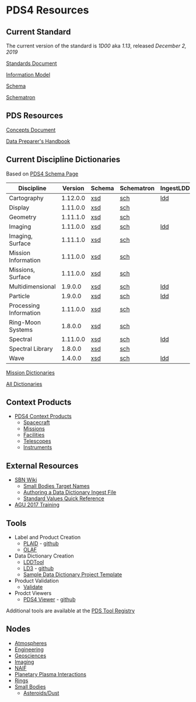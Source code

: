 # PDS4 Resources

## Current Standard

The current version of the standard is _1D00_ aka _1.13_,  released _December 2, 2019_

[Standards Document](https://pds.nasa.gov/datastandards/documents/sr/current)

[Information Model](https://pds.nasa.gov/datastandards/documents/im/current)

[Schema](https://pds.nasa.gov/datastandards/schema/released/pds/v1/PDS4_PDS_1D00.xsd)

[Schematron](https://pds.nasa.gov/datastandards/schema/released/pds/v1/PDS4_PDS_1D00.sch)

## PDS Resources

[Concepts Document](https://pds.nasa.gov/datastandards/documents/concepts)

[Data Preparer's Handbook](https://pds.nasa.gov/datastandards/documents/dph/current)

## Current Discipline Dictionaries

Based on [PDS4 Schema Page](https://pds.nasa.gov/datastandards/schema/released/)

| Discipline             | Version  | Schema                                                                                                  | Schematron                                                                                              | IngestLDD                                                                                                                         | GitHub                                                               |
|------------------------|----------|---------------------------------------------------------------------------------------------------------|---------------------------------------------------------------------------------------------------------|-----------------------------------------------------------------------------------------------------------------------------------|----------------------------------------------------------------------|
| Cartography            | 1.12.0.0 | [xsd](https://pds.nasa.gov/datastandards/schema/released/cart/v1/PDS4_CART_1C00_1932.xsd)               | [sch](https://pds.nasa.gov/datastandards/schema/released/cart/v1/PDS4_CART_1C00_1932.xsd)               | [ldd](https://raw.githubusercontent.com/pds-data-dictionaries/ldd-cart/master/src/1.C.0.0/PDS4_CART_1C00_IngestLDD_CART_1932.xml) | [github](https://github.com/nasa-pds-data-dictionaries/ldd-cart)     |
| Display                | 1.11.0.0 | [xsd](https://pds.nasa.gov/datastandards/schema/released/disp/v1/PDS4_DISP_1B00.xsd)                    | [sch](https://pds.nasa.gov/datastandards/schema/released/disp/v1/PDS4_DISP_1B00.sch)                    |                                                                                                                                   |                                                                      |
| Geometry               | 1.11.1.0 | [xsd](https://pds.nasa.gov/datastandards/schema/released/geom/v1/PDS4_GEOM_1B10_1700.xsd)               | [sch](https://pds.nasa.gov/datastandards/schema/released/geom/v1/PDS4_GEOM_1B10_1700.sch)               |                                                                                                                                   | [github](https://github.com/nasa-pds-data-dictionaries/ldd-geom)     |
| Imaging                | 1.11.0.0 | [xsd](https://pds.nasa.gov/datastandards/schema/released/img/v1/PDS4_IMG_1B00_1610.xsd)                 | [sch](https://pds.nasa.gov/datastandards/schema/released/img/v1/PDS4_IMG_1B00_1610.sch)                 | [ldd](https://raw.githubusercontent.com/pds-data-dictionaries/ldd-img/master/PDS4_IMG_IngestLDD.xml)                              | [github](https://github.com/nasa-pds-data-dictionaries/ldd-imaging)  |
| Imaging, Surface       | 1.11.1.0 | [xsd](https://pds.nasa.gov/datastandards/schema/released/img_surface/v1/PDS4_IMG_SURFACE_1B10_1110.xsd) | [sch](https://pds.nasa.gov/datastandards/schema/released/img_surface/v1/PDS4_IMG_SURFACE_1B10_1110.sch) |                                                                                                                                   |                                                                      |
| Mission Information    | 1.11.0.0 | [xsd](https://pds.nasa.gov/datastandards/schema/released/msn/v1/PDS4_MSN_1B00_1100.xsd)                 | [sch](https://pds.nasa.gov/datastandards/schema/released/msn/v1/PDS4_MSN_1B00_1100.sch)                 |                                                                                                                                   |                                                                      |
| Missions, Surface      | 1.11.0.0 | [xsd](https://pds.nasa.gov/datastandards/schema/released/msn_surface/v1/PDS4_MSN_SURFACE_1B00_1100.xsd) | [sch](https://pds.nasa.gov/datastandards/schema/released/msn_surface/v1/PDS4_MSN_SURFACE_1B00_1100.sch) |                                                                                                                                   |                                                                      |
| Multidimensional       | 1.9.0.0  | [xsd](https://pds.nasa.gov/datastandards/schema/released/mission/multi/v1/PDS4_MULTI_1900_1000.xsd)     | [sch](https://pds.nasa.gov/datastandards/schema/released/mission/multi/v1/PDS4_MULTI_1900_1000.sch)     | [ldd](https://raw.githubusercontent.com/pds-data-dictionaries/ldd-multi/master/src/1.0.0.0/ldd-multi.xml)                         | [github](https://github.com/nasa-pds-data-dictionaries/ldd-multi)    |
| Particle               | 1.9.0.0  | [xsd](https://pds.nasa.gov/datastandards/schema/released/particle/v1/PDS4_PARTICLE_1900_1100.xsd)       | [sch](https://pds.nasa.gov/datastandards/schema/released/particle/v1/PDS4_PARTICLE_1900_1100.sch)       | [ldd](https://raw.githubusercontent.com/pds-data-dictionaries/ldd-particle/master/src/1.1.0.0/ldd-particle.xml)                   | [github](https://github.com/nasa-pds-data-dictionaries/ldd-particle) |
| Processing Information | 1.11.0.0 | [xsd](https://pds.nasa.gov/datastandards/schema/released/proc/v1/PDS4_PROC_1B00_1100.xsd)               | [sch](https://pds.nasa.gov/datastandards/schema/released/proc/v1/PDS4_PROC_1B00_1100.xsd)               |                                                                                                                                   |                                                                      |
| Ring-Moon Systems      | 1.8.0.0  | [xsd](https://pds.nasa.gov/datastandards/schema/released/rings/v1/PDS4_RINGS_1800_1500.xsd)             | [sch](https://pds.nasa.gov/datastandards/schema/released/rings/v1/PDS4_RINGS_1800_1500.sch)             |                                                                                                                                   | [github](https://github.com/nasa-pds-data-dictionaries/ldd-rings)    |
| Spectral               | 1.11.0.0 | [xsd](https://pds.nasa.gov/datastandards/schema/released/sp/v1/PDS4_SP_1C00_1100.xsd)                   | [sch](https://pds.nasa.gov/datastandards/schema/released/sp/v1/PDS4_SP_1C00_1100.xsd)                   | [ldd](https://raw.githubusercontent.com/pds-data-dictionaries/ldd-spectral/master/src/1.1.0.0/1.C.0.0/SpectraLDD-1C00_1100.xml)   | [github](https://github.com/pds-data-dictionaries/ldd-spectral)      |
| Spectral Library       | 1.8.0.0  | [xsd](https://pds.nasa.gov/datastandards/schema/released/speclib/v1/PDS4_SPECLIB_1000.xsd)              | [sch](https://pds.nasa.gov/datastandards/schema/released/speclib/v1/PDS4_SPECLIB_1000.sch)              |                                                                                                                                   |                                                                      |
| Wave                   | 1.4.0.0  | [xsd](https://pds.nasa.gov/datastandards/schema/released/wave/v1/PDS4_WAVE_1000.xsd)                    | [sch](https://pds.nasa.gov/datastandards/schema/released/wave/v1/PDS4_WAVE_1000.sch)                    | [ldd](https://raw.githubusercontent.com/pds-data-dictionaries/ldd-wave/master/src/1.0.0.0/ldd-wave.xml)                           | [github](https://github.com/nasa-pds-data-dictionaries/ldd-wave)     |

[Mission Dictionaries](dictionaries/mission.html)

[All Dictionaries](dictionaries/index.html)

## Context Products

* [PDS4 Context Products](https://starbase.jpl.nasa.gov/pds4/context-pds4/)
  * [Spacecraft](https://starbase.jpl.nasa.gov/pds4/context-pds4/instrument_host/)
  * [Missions](https://starbase.jpl.nasa.gov/pds4/context-pds4/investigation/)
  * [Facilities](https://starbase.jpl.nasa.gov/pds4/context-pds4/facility/)
  * [Telescopes](https://starbase.jpl.nasa.gov/pds4/context-pds4/telescope/)
  * [Instruments](https://starbase.jpl.nasa.gov/pds4/context-pds4/instrument/)

## External Resources

* [SBN Wiki](http://sbndev.astro.umd.edu/wiki/SBN_PDS4_Wiki)
  * [Small Bodies Target Names](http://sbndev.astro.umd.edu/wiki/Target_Names)
  * [Authoring a Data Dictionary Ingest File](http://sbndev.astro.umd.edu/wiki/Creating_the_Ingest_LDD_Dictionary_Input_File)
  * [Standard Values Quick Reference](http://sbndev.astro.umd.edu/wiki/Standard_Values_Quick_Reference#In_.3CPrimary_Result_Summary.3E.2F.3CScience_Facets.3E_3)
* [AGU 2017 Training](https://pds.jpl.nasa.gov/datastandards/training/2017-agu/)

## Tools

* Label and Product Creation
  * [PLAID](https://plaid.jpl.nasa.gov/) - [github](https://github.com/nasa-pds/PLAID)
  * [OLAF](https://olaf.psi.edu)
* Data Dictionary Creation
  * [LDDTool](https://pds.jpl.nasa.gov/tools/about/ldd/)
  * [LD3](https://ld3.psi.edu) - [github](https://github.com/sbn-psi/ldd-transform)
  * [Sample Data Dictionary Project Template](https://github.com/nasa-pds-data-dictionaries/ldd-template)
* Product Validation
  * [Validate](https://pds.jpl.nasa.gov/tools/about/validate/)
* Prodct Viewers
  * [PDS4 Viewer](http://sbndev.astro.umd.edu/wiki/PDS4_Viewer) - [github](https://github.com/Small-Bodies-Node/pds4_tools)

Additional tools are available at the [PDS Tool Registry](https://pds.nasa.gov/tools/tool-registry/)

## Nodes

* [Atmospheres](https://pds-atmospheres.nmsu.edu/)
* [Engineering](https://pds-engineering.jpl.nasa.gov/)
* [Geosciences](http://pds-geosciences.wustl.edu/)
* [Imaging](https://pds-imaging.jpl.nasa.gov/)
* [NAIF](https://naif.jpl.nasa.gov/naif/)
* [Planetary Plasma Interactions](https://pds-ppi.igpp.ucla.edu/)
* [Rings](https://pds-rings.seti.org/)
* [Small Bodies](https://pds-smallbodies.astro.umd.edu/)
  * [Asteroids/Dust](https://sbn.psi.edu)